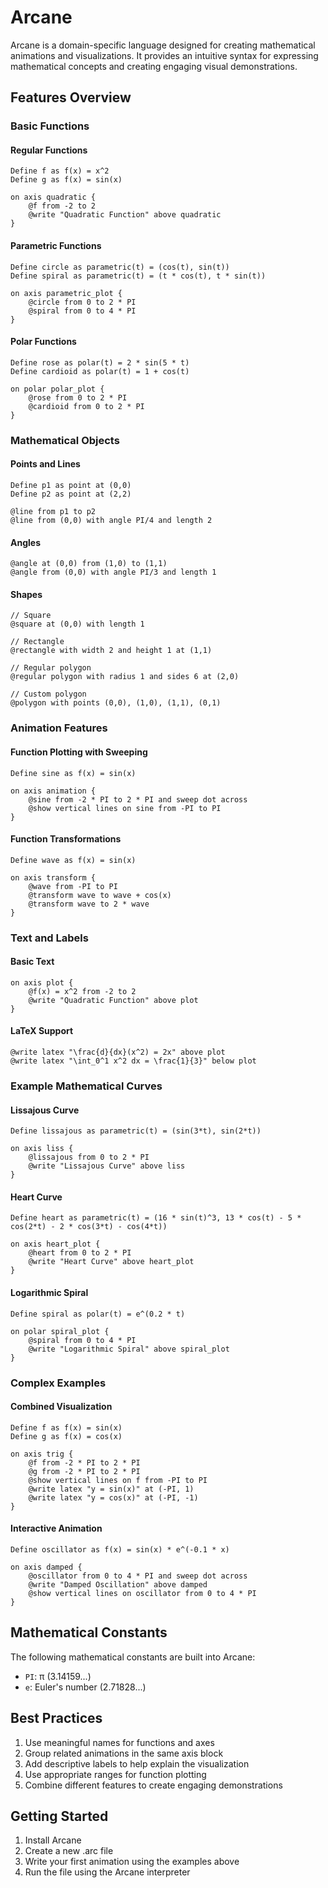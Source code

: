 # Arcane

Arcane is a domain-specific language designed for creating mathematical animations and visualizations. It provides an intuitive syntax for expressing mathematical concepts and creating engaging visual demonstrations.

## Features Overview

### Basic Functions

#### Regular Functions

```arcane
Define f as f(x) = x^2
Define g as f(x) = sin(x)

on axis quadratic {
    @f from -2 to 2
    @write "Quadratic Function" above quadratic
}
```

#### Parametric Functions

```arcane
Define circle as parametric(t) = (cos(t), sin(t))
Define spiral as parametric(t) = (t * cos(t), t * sin(t))

on axis parametric_plot {
    @circle from 0 to 2 * PI
    @spiral from 0 to 4 * PI
}
```

#### Polar Functions

```arcane
Define rose as polar(t) = 2 * sin(5 * t)
Define cardioid as polar(t) = 1 + cos(t)

on polar polar_plot {
    @rose from 0 to 2 * PI
    @cardioid from 0 to 2 * PI
}
```

### Mathematical Objects

#### Points and Lines

```arcane
Define p1 as point at (0,0)
Define p2 as point at (2,2)

@line from p1 to p2
@line from (0,0) with angle PI/4 and length 2
```

#### Angles

```arcane
@angle at (0,0) from (1,0) to (1,1)
@angle from (0,0) with angle PI/3 and length 1
```

#### Shapes

```arcane
// Square
@square at (0,0) with length 1

// Rectangle
@rectangle with width 2 and height 1 at (1,1)

// Regular polygon
@regular polygon with radius 1 and sides 6 at (2,0)

// Custom polygon
@polygon with points (0,0), (1,0), (1,1), (0,1)
```

### Animation Features

#### Function Plotting with Sweeping

```arcane
Define sine as f(x) = sin(x)

on axis animation {
    @sine from -2 * PI to 2 * PI and sweep dot across
    @show vertical lines on sine from -PI to PI
}
```

#### Function Transformations

```arcane
Define wave as f(x) = sin(x)

on axis transform {
    @wave from -PI to PI
    @transform wave to wave + cos(x)
    @transform wave to 2 * wave
}
```

### Text and Labels

#### Basic Text

```arcane
on axis plot {
    @f(x) = x^2 from -2 to 2
    @write "Quadratic Function" above plot
}
```

#### LaTeX Support

```arcane
@write latex "\frac{d}{dx}(x^2) = 2x" above plot
@write latex "\int_0^1 x^2 dx = \frac{1}{3}" below plot
```

### Example Mathematical Curves

#### Lissajous Curve

```arcane
Define lissajous as parametric(t) = (sin(3*t), sin(2*t))

on axis liss {
    @lissajous from 0 to 2 * PI
    @write "Lissajous Curve" above liss
}
```

#### Heart Curve

```arcane
Define heart as parametric(t) = (16 * sin(t)^3, 13 * cos(t) - 5 * cos(2*t) - 2 * cos(3*t) - cos(4*t))

on axis heart_plot {
    @heart from 0 to 2 * PI
    @write "Heart Curve" above heart_plot
}
```

#### Logarithmic Spiral

```arcane
Define spiral as polar(t) = e^(0.2 * t)

on polar spiral_plot {
    @spiral from 0 to 4 * PI
    @write "Logarithmic Spiral" above spiral_plot
}
```

### Complex Examples

#### Combined Visualization

```arcane
Define f as f(x) = sin(x)
Define g as f(x) = cos(x)

on axis trig {
    @f from -2 * PI to 2 * PI
    @g from -2 * PI to 2 * PI
    @show vertical lines on f from -PI to PI
    @write latex "y = sin(x)" at (-PI, 1)
    @write latex "y = cos(x)" at (-PI, -1)
}
```

#### Interactive Animation

```arcane
Define oscillator as f(x) = sin(x) * e^(-0.1 * x)

on axis damped {
    @oscillator from 0 to 4 * PI and sweep dot across
    @write "Damped Oscillation" above damped
    @show vertical lines on oscillator from 0 to 4 * PI
}
```

## Mathematical Constants

The following mathematical constants are built into Arcane:

- `PI`: π (3.14159...)
- `e`: Euler's number (2.71828...)

## Best Practices

1. Use meaningful names for functions and axes
2. Group related animations in the same axis block
3. Add descriptive labels to help explain the visualization
4. Use appropriate ranges for function plotting
5. Combine different features to create engaging demonstrations

## Getting Started

1. Install Arcane
2. Create a new .arc file
3. Write your first animation using the examples above
4. Run the file using the Arcane interpreter
